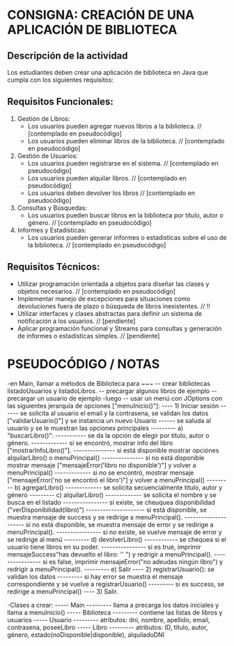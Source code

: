 # CONSIGNA: CREACIÓN DE UNA APLICACIÓN DE BIBLIOTECA

## Descripción de la actividad

Los estudiantes deben crear una aplicación de biblioteca en Java que cumpla con los siguientes requisitos:

## Requisitos Funcionales:
1. Gestión de Libros:
   - Los usuarios pueden agregar nuevos libros a la biblioteca. // [contemplado en pseudocódigo]
   - Los usuarios pueden eliminar libros de la biblioteca. // [contemplado en pseudocódigo]
2. Gestión de Usuarios:
   - Los usuarios pueden registrarse en el sistema. // [contemplado en pseudocódigo]
   - Los usuarios pueden alquilar libros. // [contemplado en pseudocódigo]
   - Los usuarios deben devolver los libros // [contemplado en pseudocódigo]
4. Consultas y Búsquedas:
   - Los usuarios pueden buscar libros en la biblioteca por título, autor o género. // [contemplado en pseudocódigo]
5. Informes y Estadísticas:
   - Los usuarios pueden generar informes o estadísticas sobre el uso de la biblioteca. // [contemplado en pseudocódigo]

## Requisitos Técnicos:
- Utilizar programación orientada a objetos para diseñar las clases y objetos necesarios. // [contemplado en pseudocódigo]
- Implementar manejo de excepciones para situaciones como devoluciones fuera de plazo o búsqueda de libros inexistentes. // !!
- Utilizar interfaces y clases abstractas para definir un sistema de notificación a los usuarios. // [pendiente]
- Aplicar programación funcional y Streams para consultas y generación de informes o estadísticas simples. // [pendiente]





# PSEUDOCÓDIGO / NOTAS
-en Main, llamar a métodos de Biblioteca para ~~~
-- crear bibliotecas listadoUsuarios y listadoLibros. 
-- precargar algunos libros de ejemplo
-- precargar un usuario de ejemplo
-luego
-- usar un menú con JOptions con las siguientes jerarquía de opciones ["menuInicio()"]:
---- 1) Iniciar sesión
------ se solicita al usuario el email y la contrasena, se validan los datos ["validarUsuario()"] y se instancia un nuevo Usuario
------ se saluda al usuario y se le muestran las opciones principales
--------- a) "buscarLibro()": 
----------- se da la opción de elegir por título, autor o género. 
------------- si se encontró, mostrar info del libro ["mostrarInfoLibro()"].
--------------- si está disponible mostrar opciónes alquilarLibro() o menuPrincipal()
--------------- si no está disponible mostrar mensaje ["mensajeError('libro no disponible')"] y volver a menuPrincipal()
------------- si no se encontró, mostrar mensaje ["mensajeError('no se encontró el libro')"] y volver a menuPrincipal()
--------- b) agregarLibro()
------------- se solicita secuencialmente titulo, autor y género
--------- c) alquilarLibro()
------------- se solicita el nombre y se busca en el listado
---------------- si existe, se cheuquea disponibilidad ("verDisponibilidad(libro)")
--------------------- si está disponible, se muestra mensaje de success y se redirige a menuPrincipal().
--------------------- si no está disponible, se muestra mensaje de error y se redirige a menuPrincipal().
---------------- si no existe, se vuelve mensaje de error y se redirige al menú
--------- d) devolverLibro()
------------ se chequea si el usuario tiene libros en su poder.
---------------- si es true, imprimir mensajeSuccess"has devuelto el libro: '' ") y redrigir a menuPrincipal().
---------------- si es false, imprimir mensajeError("no adeudas ningún libro") y redrigir a menuPrincipal().
--------- e) Salir
---- 2) registrarUsuario(): se validan los datos 
--------- si hay error se muestra el mensaje correspondiente y se vuelve a registrarUsuario() 
--------- si es success, se redirige a menuPrincipal()
---- 3) Salir.


-Clases a crear: 
----- Main
--------- llama a precarga los datos iniciales y llama a menuInicio()
----- Biblioteca
--------- contiene las listas de libros y usuarios
----- Usuario
--------- atributos: dni, nombre, apellido, email, contrasena, poseeLibro
----- Libro
--------- atributos: ID, título, autor, género, estado(noDisponible|disponible), alquiladoDNI